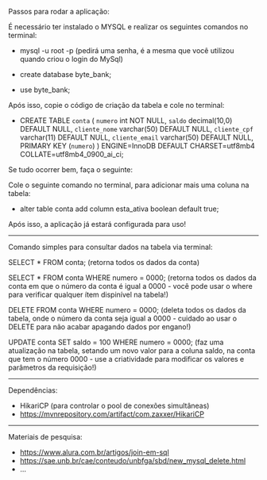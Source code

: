 Passos para rodar a aplicação:

É necessário ter instalado o MYSQL e realizar os seguintes comandos no terminal:

* mysql -u root -p (pedirá uma senha, é a mesma que você utilizou quando criou o login do MySql)

* create database byte_bank;

* use byte_bank;

Após isso, copie o código de criação da tabela e cole no terminal:

* CREATE TABLE `conta` (
  `numero` int NOT NULL,
  `saldo` decimal(10,0) DEFAULT NULL,
  `cliente_nome` varchar(50) DEFAULT NULL,
  `cliente_cpf` varchar(11) DEFAULT NULL,
  `cliente_email` varchar(50) DEFAULT NULL,
  PRIMARY KEY (`numero`)
) ENGINE=InnoDB DEFAULT CHARSET=utf8mb4 COLLATE=utf8mb4_0900_ai_ci;

Se tudo ocorrer bem, faça o seguinte:

Cole o seguinte comando no terminal, para adicionar mais uma coluna na tabela:

* alter table conta add column esta_ativa boolean default true;

Após isso, a aplicação já estará configurada para uso!

--------------------------------------------------------------------------------------------

Comando simples para consultar dados na tabela via terminal:

SELECT * FROM conta; (retorna todos os dados da conta)

SELECT * FROM conta WHERE numero = 0000; (retorna todos os dados da conta em que o número da conta é igual a 0000 - você pode usar o where para verificar qualquer ítem dispinível na tabela!)

DELETE FROM conta WHERE numero = 0000; (deleta todos os dados da tabela, onde o número da conta seja igual a 0000 - cuidado ao usar o DELETE para não acabar apagando dados por engano!)

UPDATE conta SET saldo = 100 WHERE numero = 0000; (faz uma atualização na tabela, setando um novo valor para a coluna saldo, na conta que tem o número 0000 - use a criatividade para modificar os valores e parâmetros da requisição!)

--------------------------------------------------------------------------------------------

Dependências:

* HikariCP (para controlar o pool de conexões simultâneas)
* https://mvnrepository.com/artifact/com.zaxxer/HikariCP

--------------------------------------------------------------------------------------------

Materiais de pesquisa:
* https://www.alura.com.br/artigos/join-em-sql
* https://sae.unb.br/cae/conteudo/unbfga/sbd/new_mysql_delete.html
* ...
  
